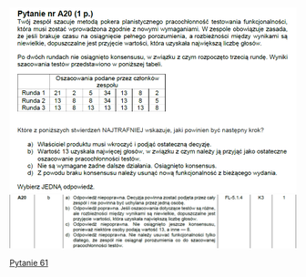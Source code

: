 ![img.png](../Pytania/screeny/img_59.png)
![img.png](screeny/img_59.png)

[Pytanie 61](../Pytania/Pyt_61.md)